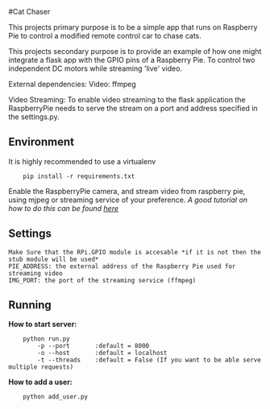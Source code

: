 #Cat Chaser

This projects primary purpose is to be a simple app that runs on Raspberry Pie to control a modified remote control car to chase cats.

This projects secondary purpose is to provide an example of how one might integrate a flask app with the GPIO pins of a Raspberry Pie.
To control two independent DC motors while streaming 'live' video.

External dependencies:
    Video: ffmpeg

Video Streaming:
  To enable video streaming to the flask application the RaspberryPie needs to serve the stream on a port and address specified in the settings.py.

Environment
-----------
It is highly recommended to use a virtualenv
```
    pip install -r requirements.txt
```
Enable the RaspberryPie camera, and stream video from raspberry pie, using mjpeg or streaming service of your preference.
    _A good tutorial on how to do this can be found [here](http://blog.oscarliang.net/webcam-streaming-video-raspberry-pi-via-browser)_


Settings
--------
    Make Sure that the RPi.GPIO module is accesable *if it is not then the stub module will be used*
    PIE_ADDRESS: the external address of the Raspberry Pie used for streaming video
    IMG_PORT: the port of the streaming service (ffmpeg)


Running
-------
**How to start server:**
```
    python run.py
        -p --port       :default = 8000
        -o --host       :default = localhost
        -t --threads    :default = False (If you want to be able serve multiple requests)
```
**How to add a user:**
```
    python add_user.py
```
